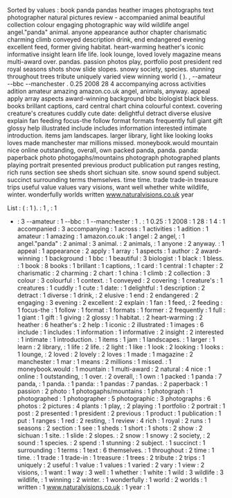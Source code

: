 Sorted by values :
book panda pandas heather images photographs text photographer natural pictures review - accompanied animal beautiful collection colour engaging photographic way wild wildlife angel angel."panda" animal. anyone appearance author chapter charismatic charming climb conveyed description drink, end endangered evening excellent feed, former giving habitat. heart-warming heather's iconic informative insight learn life life. look lounge, loved lovely magazine means multi-award over. pandas. passion photos play, portfolio post president red royal seasons shots show slide slopes. snowy society, species. stunning throughout trees tribute uniquely varied view winning world ( ). , --amateur --bbc --manchester . 0.25 2008 28 4 accompanying across activities adition amateur amazing amazon.co.uk angel, animals, anyway. appeal apply array aspects award-winning background bbc biologist black bless. books brillant captions, card central chart china colourful context. covering creature's creatures cuddly cute date: delightful detract diverse elusive explain fan feeding focus-the follow format formats frequently full giant gift glossy help illustrated include includes information interested intimate introduction. items jam landscapes. larger library, light like looking looks loves made manchester mar millions missed. moneybook.would mountain nice online outstanding, overall, own packed panda, panda. panda: paperback photo photogaphs/mountains photograph photographed plants playing portrait presented previous product publication put ranges resting, rich runs section see sheds short sichuan site. snow sound spend subject. succinct surrounding terms themselves. time time. trade trade-in treasure trips useful value values vary visions, want well whether white wildlife, winter. wonderfully worlds written www.naturalvisions.co.uk year 

List :
( : 1
). : 1
, : 1
- : 3
--amateur : 1
--bbc : 1
--manchester : 1
. : 1
0.25 : 1
2008 : 1
28 : 1
4 : 1
accompanied : 3
accompanying : 1
across : 1
activities : 1
adition : 1
amateur : 1
amazing : 1
amazon.co.uk : 1
angel : 2
angel, : 1
angel."panda" : 2
animal : 3
animal. : 2
animals, : 1
anyone : 2
anyway. : 1
appeal : 1
appearance : 2
apply : 1
array : 1
aspects : 1
author : 2
award-winning : 1
background : 1
bbc : 1
beautiful : 3
biologist : 1
black : 1
bless. : 1
book : 8
books : 1
brillant : 1
captions, : 1
card : 1
central : 1
chapter : 2
charismatic : 2
charming : 2
chart : 1
china : 1
climb : 2
collection : 3
colour : 3
colourful : 1
context. : 1
conveyed : 2
covering : 1
creature's : 1
creatures : 1
cuddly : 1
cute : 1
date: : 1
delightful : 1
description : 2
detract : 1
diverse : 1
drink, : 2
elusive : 1
end : 2
endangered : 2
engaging : 3
evening : 2
excellent : 2
explain : 1
fan : 1
feed, : 2
feeding : 1
focus-the : 1
follow : 1
format : 1
formats : 1
former : 2
frequently : 1
full : 1
giant : 1
gift : 1
giving : 2
glossy : 1
habitat. : 2
heart-warming : 2
heather : 6
heather's : 2
help : 1
iconic : 2
illustrated : 1
images : 6
include : 1
includes : 1
information : 1
informative : 2
insight : 2
interested : 1
intimate : 1
introduction. : 1
items : 1
jam : 1
landscapes. : 1
larger : 1
learn : 2
library, : 1
life : 2
life. : 2
light : 1
like : 1
look : 2
looking : 1
looks : 1
lounge, : 2
loved : 2
lovely : 2
loves : 1
made : 1
magazine : 2
manchester : 1
mar : 1
means : 2
millions : 1
missed. : 1
moneybook.would : 1
mountain : 1
multi-award : 2
natural : 4
nice : 1
online : 1
outstanding, : 1
over. : 2
overall, : 1
own : 1
packed : 1
panda : 7
panda, : 1
panda. : 1
panda: : 1
pandas : 7
pandas. : 2
paperback : 1
passion : 2
photo : 1
photogaphs/mountains : 1
photograph : 1
photographed : 1
photographer : 5
photographic : 3
photographs : 6
photos : 2
pictures : 4
plants : 1
play, : 2
playing : 1
portfolio : 2
portrait : 1
post : 2
presented : 1
president : 2
previous : 1
product : 1
publication : 1
put : 1
ranges : 1
red : 2
resting, : 1
review : 4
rich : 1
royal : 2
runs : 1
seasons : 2
section : 1
see : 1
sheds : 1
short : 1
shots : 2
show : 2
sichuan : 1
site. : 1
slide : 2
slopes. : 2
snow : 1
snowy : 2
society, : 2
sound : 1
species. : 2
spend : 1
stunning : 2
subject. : 1
succinct : 1
surrounding : 1
terms : 1
text : 6
themselves. : 1
throughout : 2
time : 1
time. : 1
trade : 1
trade-in : 1
treasure : 1
trees : 2
tribute : 2
trips : 1
uniquely : 2
useful : 1
value : 1
values : 1
varied : 2
vary : 1
view : 2
visions, : 1
want : 1
way : 3
well : 1
whether : 1
white : 1
wild : 3
wildlife : 3
wildlife, : 1
winning : 2
winter. : 1
wonderfully : 1
world : 2
worlds : 1
written : 1
www.naturalvisions.co.uk : 1
year : 1
